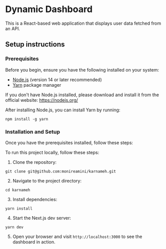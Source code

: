 # Dynamic Dashboard

This is a React-based web application that displays user data fetched from an API.

## Setup instructions

### Prerequisites

Before you begin, ensure you have the following installed on your system:

- [Node.js](https://nodejs.org/) (version 14 or later recommended)
- [Yarn](https://yarnpkg.com/) package manager

If you don't have Node.js installed, please download and install it from the official website: https://nodejs.org/

After installing Node.js, you can install Yarn by running:

```
npm install -g yarn
```

### Installation and Setup

Once you have the prerequisites installed, follow these steps:

To run this project locally, follow these steps:

1. Clone the repository:

```
git clone git@github.com:monireamini/karnameh.git
```

2. Navigate to the project directory:

```
cd karnameh
```

3. Install dependencies:

```
yarn install
```

4. Start the Next.js dev server:

```
yarn dev
```

5. Open your browser and visit `http://localhost:3000` to see the dashboard in action.
